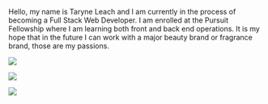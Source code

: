 Hello, my name is Taryne Leach and I am currently in the process of becoming a Full Stack Web Developer. I am enrolled at the Pursuit Fellowship where I am learning both front and back end operations. It is my hope that in the future I can work with a major beauty brand or fragrance brand, those are my passions. 





![](https://www.temptalia.com/wp-content/uploads/2019/08/anastasia_jackie-aina_002_palette.jpg)

![](http://cdn.fashdirect.com/webadmin/items/website/1301614/image_2_164995392529_1.jpg)

![](https://www.bathandbodyworks.com/dw/image/v2/BBDL_PRD/on/demandware.static/-/Sites-master-catalog/default/dw9fa3a787/hires/026320181.jpg?sh=1500&sfrm=jpg)
